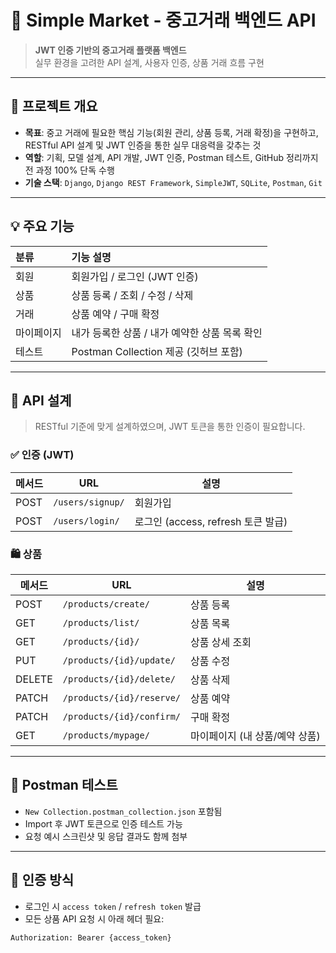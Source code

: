 # 🛒 Simple Market - 중고거래 백엔드 API

> **JWT 인증 기반의 중고거래 플랫폼 백엔드**  
> 실무 환경을 고려한 API 설계, 사용자 인증, 상품 거래 흐름 구현

---

## 📌 프로젝트 개요

- **목표**: 중고 거래에 필요한 핵심 기능(회원 관리, 상품 등록, 거래 확정)을 구현하고, RESTful API 설계 및 JWT 인증을 통한 실무 대응력을 갖추는 것
- **역할**: 기획, 모델 설계, API 개발, JWT 인증, Postman 테스트, GitHub 정리까지 전 과정 100% 단독 수행
- **기술 스택**: `Django`, `Django REST Framework`, `SimpleJWT`, `SQLite`, `Postman`, `Git`

---

## 💡 주요 기능

| 분류 | 기능 설명 |
|:--|:--|
| 회원 | 회원가입 / 로그인 (JWT 인증) |
| 상품 | 상품 등록 / 조회 / 수정 / 삭제 |
| 거래 | 상품 예약 / 구매 확정 |
| 마이페이지 | 내가 등록한 상품 / 내가 예약한 상품 목록 확인 |
| 테스트 | Postman Collection 제공 (깃허브 포함) |

---

## 🧩 API 설계

> RESTful 기준에 맞게 설계하였으며, JWT 토큰을 통한 인증이 필요합니다.

### ✅ 인증 (JWT)

| 메서드 | URL | 설명 |
|--------|-----|------|
| POST | `/users/signup/` | 회원가입 |
| POST | `/users/login/` | 로그인 (access, refresh 토큰 발급) |

### 🛍️ 상품

| 메서드 | URL | 설명 |
|--------|-----|------|
| POST | `/products/create/` | 상품 등록 |
| GET | `/products/list/` | 상품 목록 |
| GET | `/products/{id}/` | 상품 상세 조회 |
| PUT | `/products/{id}/update/` | 상품 수정 |
| DELETE | `/products/{id}/delete/` | 상품 삭제 |
| PATCH | `/products/{id}/reserve/` | 상품 예약 |
| PATCH | `/products/{id}/confirm/` | 구매 확정 |
| GET | `/products/mypage/` | 마이페이지 (내 상품/예약 상품) |

---

## 🧪 Postman 테스트

- `New Collection.postman_collection.json` 포함됨
- Import 후 JWT 토큰으로 인증 테스트 가능  
- 요청 예시 스크린샷 및 응답 결과도 함께 첨부

---

## 🔐 인증 방식

- 로그인 시 `access token` / `refresh token` 발급
- 모든 상품 API 요청 시 아래 헤더 필요:

```http
Authorization: Bearer {access_token}
